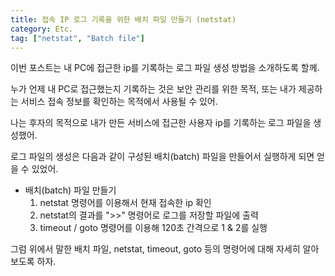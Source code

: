 ```yaml
---
title: 접속 IP 로그 기록을 위한 배치 파일 만들기 (netstat)
category: Etc.
tag: ["netstat", "Batch file"]
---
```


이번 포스트는 내 PC에 접근한 ip를 기록하는 로그 파일 생성 방법을 소개하도록 할께.

누가 언제 내 PC로 접근했는지 기록하는 것은 보안 관리를 위한 목적, 또는 내가 제공하는 서비스 접속 정보를 확인하는 목적에서 사용될 수 있어.

나는 후자의 목적으로 내가 만든 서비스에 접근한 사용자 ip를 기록하는 로그 파일을 생성했어.

로그 파일의 생성은 다음과 같이 구성된 배치(batch) 파일을 만들어서 실행하게 되면 얻을 수 있었어.

 - 배치(batch) 파일 만들기
    1. netstat 명령어를 이용해서 현재 접속한 ip 확인
    2. netstat의 결과를 ">>" 명령어로 로그를 저장할 파일에 출력
    3. timeout / goto 명령어를 이용해 120초 간격으로 1 & 2를 실행
  
그럼 위에서 말한 배치 파일, netstat, timeout, goto 등의 명령어에 대해 자세히 알아보도록 하자.
